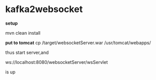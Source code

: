 # kafka2websocket


**setup**

mvn clean install


**put to tomcat**
cp /target/websocketServer.war /usr/tomcat/webapps/


thus start server,and

ws://localhost:8080/websocketServer/wsServlet

is up
